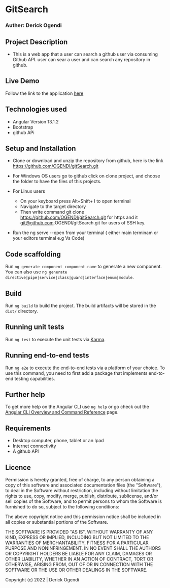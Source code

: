 # GitSearch


### Auther: Derick Ogendi


## Project Description

* This is a web app that a user can search a github user via consuming Github API. user can sear a user and can search any repository in github.


## Live Demo
Follow the link to the application [here](https://gituserssearch.netlify.app/)

## Technologies used 
* Angular Version 13.1.2
* Bootstrap
* github APi

## Setup and Installation

* Clone or download and unzip the repository from github, here is the link https://github.com/OGENDI/gitSearch.git

* For Windows OS users go to github click on clone project, and choose the folder to have the files of this projects.

* For Linux users

    * On your keyboard press Alt+Shift+ I to open terminal
    * Navigate to the target directory
    * Then write command git clone https://github.com/OGENDI/gitSearch.git for https and it git@github.com:OGENDI/gitSearch.git for users of SSH key.
* Run the ng serve --open from your terminal ( either main terminam or your editors terminal e.g Vs Code)

## Code scaffolding

Run `ng generate component component-name` to generate a new component. You can also use `ng generate directive|pipe|service|class|guard|interface|enum|module`.

## Build

Run `ng build` to build the project. The build artifacts will be stored in the `dist/` directory.

## Running unit tests

Run `ng test` to execute the unit tests via [Karma](https://karma-runner.github.io).

## Running end-to-end tests

Run `ng e2e` to execute the end-to-end tests via a platform of your choice. To use this command, you need to first add a package that implements end-to-end testing capabilities.

## Further help

To get more help on the Angular CLI use `ng help` or go check out the [Angular CLI Overview and Command Reference](https://angular.io/cli) page.

## Requirements
* Desktop computer, phone, tablet or an Ipad
* Internet connectivity
* A github API

## Licence
Permission is hereby granted, free of charge, to any person obtaining a copy
of this software and associated documentation files (the "Software"), to deal
in the Software without restriction, including without limitation the rights
to use, copy, modify, merge, publish, distribute, sublicense, and/or sell
copies of the Software, and to permit persons to whom the Software is
furnished to do so, subject to the following conditions:

The above copyright notice and this permission notice shall be included in all
copies or substantial portions of the Software.

THE SOFTWARE IS PROVIDED "AS IS", WITHOUT WARRANTY OF ANY KIND, EXPRESS OR
IMPLIED, INCLUDING BUT NOT LIMITED TO THE WARRANTIES OF MERCHANTABILITY,
FITNESS FOR A PARTICULAR PURPOSE AND NONINFRINGEMENT. IN NO EVENT SHALL THE
AUTHORS OR COPYRIGHT HOLDERS BE LIABLE FOR ANY CLAIM, DAMAGES OR OTHER
LIABILITY, WHETHER IN AN ACTION OF CONTRACT, TORT OR OTHERWISE, ARISING FROM,
OUT OF OR IN CONNECTION WITH THE SOFTWARE OR THE USE OR OTHER DEALINGS IN THE
SOFTWARE.

Copyright (c) 2022 | Derick Ogendi
